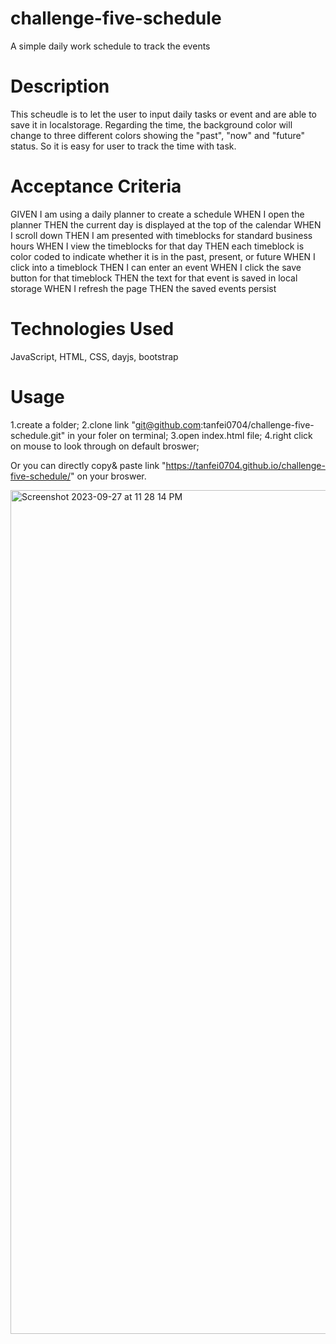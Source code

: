 # challenge-five-schedule
A simple daily work schedule to track the events


# Description
This scheudle is to let the user to input daily tasks or event and are able to save it in localstorage.
Regarding the time, the background color will change to three different colors showing the "past", "now" and "future" status. So it is easy for user to track the time with task.


# Acceptance Criteria
GIVEN I am using a daily planner to create a schedule
WHEN I open the planner
THEN the current day is displayed at the top of the calendar
WHEN I scroll down
THEN I am presented with timeblocks for standard business hours
WHEN I view the timeblocks for that day
THEN each timeblock is color coded to indicate whether it is in the past, present, or future
WHEN I click into a timeblock
THEN I can enter an event
WHEN I click the save button for that timeblock
THEN the text for that event is saved in local storage
WHEN I refresh the page
THEN the saved events persist


# Technologies Used
JavaScript, HTML, CSS, dayjs, bootstrap


# Usage

1.create a folder;
2.clone link "git@github.com:tanfei0704/challenge-five-schedule.git" in your foler on terminal;
3.open index.html file;
4.right click on mouse to look through on default broswer;

Or you can directly copy& paste link "https://tanfei0704.github.io/challenge-five-schedule/" on your broswer.

<img width="1350" alt="Screenshot 2023-09-27 at 11 28 14 PM" src="https://github.com/tanfei0704/challenge-five-schedule/assets/139478983/af3d6a52-f8ef-49ea-80bd-4e4fd943655c">



